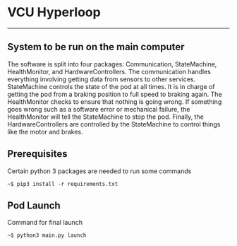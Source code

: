 
# VCU Hyperloop
---------------------------------------

System to be run on the main computer
---------------------------------------

The software is split into four packages: Communication, StateMachine,
HealthMonitor, and HardwareControllers. The communication handles everything
involving getting data from sensors to other services. StateMachine controls
the state of the pod at all times. It is in charge of getting the pod from a
braking position to full speed to braking again. The HealthMonitor checks to
ensure that nothing is going wrong. If something goes wrong such as a software
error or mechanical failure, the HealthMonitor will tell the StateMachine to
stop the pod. Finally, the HardwareControllers are controlled by the
StateMachine to control things like the motor and brakes.

## Prerequisites
Certain python 3 packages are needed to run some commands
```
~$ pip3 install -r requirements.txt
```
    
## Pod Launch
Command for final launch

```
~$ python3 main.py launch
```    
